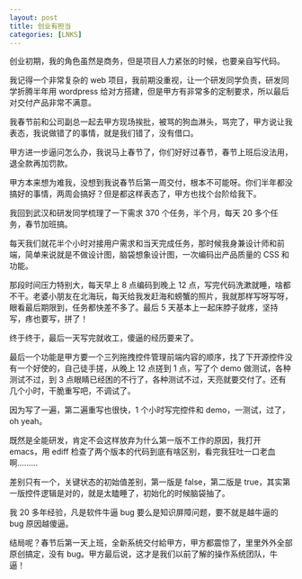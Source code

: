 ```yaml
---
layout: post
title: 创业有担当
categories: [LNKS]
---
```


创业初期，我的角色虽然是商务，但是项目人力紧张的时候，也要亲自写代码。

我记得一个非常复杂的 web 项目，我前期没重视，让一个研发同学负责，研发同学折腾半年用 wordpress 给对方搭建，但是甲方有非常多的定制要求，所以最后对交付产品非常不满意。

我春节前和公司副总一起去甲方现场挨批，被骂的狗血淋头，骂完了，甲方说让我表态，我说做错了的事情，就是我们错了，没有借口。

甲方进一步逼问怎么办，我说马上春节了，你们好好过春节，春节上班后没法用，退全款再加罚款。

甲方本来想为难我，没想到我说春节后第一周交付，根本不可能呀。你们半年都没搞好的事情，两周会搞好？但是都这样表态了，甲方也找个台阶给我下。

我回到武汉和研发同学梳理了一下需求 370 个任务，半个月，每天 20 多个任务，春节加班搞。

每天我们就花半个小时对接用户需求和当天完成任务，那时候我身兼设计师和前端，简单来说就是不做设计图，脑袋想象设计图，一次编码出产品质量的 CSS 和功能。

那段时间压力特别大，每天早上 8 点编码到晚上 12 点，写完代码洗漱就睡，啥都不干。老婆小朋友在北海玩，每天给我发赶海和螃蟹的照片，我就那样写呀写呀，眼看最后期限到，任务都快差不多了。最后 5 天基本上一起床脖子就疼，坚持写，疼也要写，拼了！

终于终于，最后一天写完就收工，傻逼的经历要来了。

最后一个功能是甲方要一个三列拖拽控件管理前端内容的顺序，找了下开源控件没有一个好使的，自己徒手搓，从晚上 12 点搓到 1 点，写了个 demo 做测试，各种测试不过，到 3 点眼睛已经困的不行了，各种测试不过，天亮就要交付了。还有几个小时，干脆重写吧，不调试了。

因为写了一遍，第二遍重写也很快，1 个小时写完控件和 demo，一测试，过了，oh yeah。

既然是全能研发，肯定不会这样放弃为什么第一版不工作的原因，我打开 emacs，用 ediff 检查了两个版本的代码到底有啥区别，看完我狂吐一口老血啊.........

差别只有一个，关键状态的初始值差别，第一版是 false，第二版是 true，其实第一版控件逻辑是对的，就是太瞌睡了，初始化的时候脑袋抽了。

我 20 多年经验，凡是软件牛逼 bug 要么是知识屏障问题，要不就是越牛逼的 bug 原因越傻逼。

结局呢？春节后第一天上班，全新系统交付給甲方，甲方都震惊了，里里外外全部原创搞定，没有 bug。甲方最后说，这才是我们以前了解的操作系统团队，牛逼！
